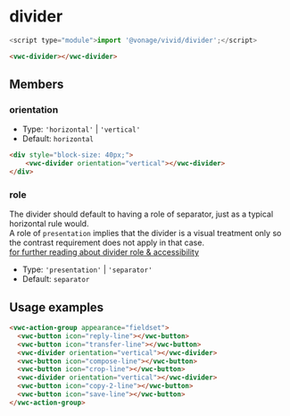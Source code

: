 # divider

```js
<script type="module">import '@vonage/vivid/divider';</script>
```

```html preview
<vwc-divider></vwc-divider>
```
## Members
### orientation

- Type: `'horizontal'` | `'vertical'` 
- Default: `horizontal`

```html preview
<div style="block-size: 40px;">
    <vwc-divider orientation="vertical"></vwc-divider>
</div>
```

### role
The divider should default to having a role of separator, just as a typical horizontal rule would.  
A role of `presentation` implies that the divider is a visual treatment only so the contrast requirement does not apply in that case.  
[for further reading about divider role & accessibility](https://github.com/microsoft/fast/blob/master/packages/web-components/fast-foundation/src/divider/divider.spec.md#accessibility)

- Type: `'presentation'` | `'separator'`
- Default: `separator`


## Usage examples
```html preview
<vwc-action-group appearance="fieldset">
  <vwc-button icon="reply-line"></vwc-button>
  <vwc-button icon="transfer-line"></vwc-button>
  <vwc-divider orientation="vertical"></vwc-divider>
  <vwc-button icon="compose-line"></vwc-button>
  <vwc-button icon="crop-line"></vwc-button>
  <vwc-divider orientation="vertical"></vwc-divider>
  <vwc-button icon="copy-2-line"></vwc-button>
  <vwc-button icon="save-line"></vwc-button>
</vwc-action-group>
```
